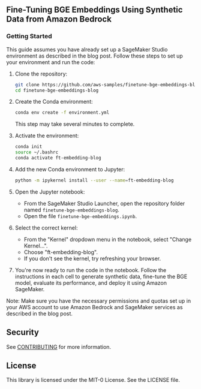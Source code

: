 ## Fine-Tuning BGE Embeddings Using Synthetic Data from Amazon Bedrock

### Getting Started

This guide assumes you have already set up a SageMaker Studio environment as described in the blog post. Follow these steps to set up your environment and run the code:

1. Clone the repository:

   ```bash
   git clone https://github.com/aws-samples/finetune-bge-embeddings-blog.git
   cd finetune-bge-embeddings-blog
   ```

2. Create the Conda environment:

   ```bash
   conda env create -f environment.yml
   ```

   This step may take several minutes to complete.

3. Activate the environment:

   ```bash
   conda init
   source ~/.bashrc 
   conda activate ft-embedding-blog
   ```

4. Add the new Conda environment to Jupyter:

   ```bash
   python -m ipykernel install --user --name=ft-embedding-blog
   ```

5. Open the Jupyter notebook:
   - From the SageMaker Studio Launcher, open the repository folder named `finetune-bge-embeddings-blog`.
   - Open the file `finetune-bge-embeddings.ipynb`.

6. Select the correct kernel:
   - From the "Kernel" dropdown menu in the notebook, select "Change Kernel...".
   - Choose "ft-embedding-blog".
   - If you don't see the kernel, try refreshing your browser.

7. You're now ready to run the code in the notebook. Follow the instructions in each cell to generate synthetic data, fine-tune the BGE model, evaluate its performance, and deploy it using Amazon SageMaker.

Note: Make sure you have the necessary permissions and quotas set up in your AWS account to use Amazon Bedrock and SageMaker services as described in the blog post.

## Security

See [CONTRIBUTING](CONTRIBUTING.md#security-issue-notifications) for more information.

## License

This library is licensed under the MIT-0 License. See the LICENSE file.
